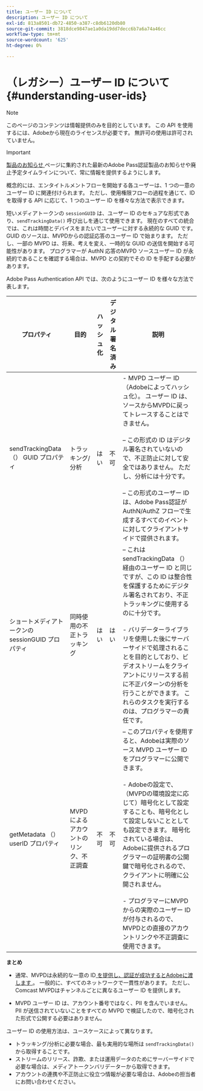 ```yaml
---
title: ユーザー ID について
description: ユーザー ID について
exl-id: 813a8501-db72-4850-a387-c8db6120db80
source-git-commit: 3818dce9847ae1a0da19dd7decc6b7a6a74a46cc
workflow-type: tm+mt
source-wordcount: '625'
ht-degree: 0%

---
```


# （レガシー）ユーザー ID について {#understanding-user-ids}

>[!NOTE]
>
>このページのコンテンツは情報提供のみを目的としています。 この API を使用するには、Adobeから現在のライセンスが必要です。 無許可の使用は許可されていません。

>[!IMPORTANT]
>
> [ 製品のお知らせ ](/help/authentication/product-announcements.md) ページに集約された最新のAdobe Pass認証製品のお知らせや廃止予定タイムラインについて、常に情報を提供するようにします。

概念的には、エンタイトルメントフローを開始する各ユーザーは、1 つの一意のユーザー ID に関連付けられます。 ただし、使用権限フローの過程を通じて、ID を取得する API に応じて、1 つのユーザー ID を様々な方法で表示できます。

短いメディアトークンの `sessionGUID` は、ユーザー ID のセキュアな形式であり、`sendTrackingData()` 呼び出しを通じて使用できます。 現在のすべての統合では、これは時間とデバイスをまたいでユーザーに対する永続的な GUID です。 GUID のソースは、MVPDからの認証応答のユーザー ID で始まります。 ただし、一部の MVPD は、将来、考えを変え、一時的な GUID の送信を開始する可能性があります。 プログラマーが AuthN 応答のMVPD ソースユーザー ID が永続的であることを確認する場合は、MVPD との契約でその ID を手配する必要があります。

Adobe Pass Authentication API では、次のようにユーザー ID を様々な方法で表します。

| プロパティ | 目的 | ハッシュ化 | デジタル署名済み | 説明 |
| --- | --- | --- | --- | --- |
| sendTrackingData （） GUID プロパティ | トラッキング/分析 | はい | 不可 | - MVPD ユーザー ID （Adobeによってハッシュ化）。 ユーザー ID は、ソースからMVPDに戻ってトレースすることはできません。</br> </br> – この形式の ID はデジタル署名されていないので、不正防止に対して安全ではありません。 ただし、分析には十分です。 </br> </br> – この形式のユーザー ID は、Adobe Pass認証が AuthN/AuthZ フローで生成するすべてのイベントに対してクライアントサイドで提供されます。 |
| ショートメディアトークンの sessionGUID プロパティ | 同時使用の不正トラッキング | はい | はい |  – これは sendTrackingData （）経由のユーザー ID と同じですが、この ID は整合性を保護するためにデジタル署名されており、不正トラッキングに使用するのに十分です。</br> </br> - バリデーターライブラリを使用した後にサーバーサイドで処理されることを目的としており、ビデオストリームをクライアントにリリースする前に不正パターンの分析を行うことができます。  これらのタスクを実行するのは、プログラマーの責任です。 |
| getMetadata （） userID プロパティ | MVPDによるアカウントのリンク、不正調査 | 不可 | 不可 |  – このプロパティを使用すると、Adobeは実際のソース MVPD ユーザー ID をプログラマーに公開できます。</br> </br> - Adobeの設定で、（MVPDの環境設定に応じて）暗号化として設定することも、暗号化として設定しないこととしても設定できます。 暗号化されている場合は、Adobeに提供されるプログラマーの証明書の公開鍵で暗号化されるので、クライアントに明確に公開されません。</br> </br> - プログラマーにMVPDからの実際のユーザー ID が付与されるので、MVPDとの直接のアカウントリンクや不正調査に使用できます。 |


**まとめ**

* 通常、MVPDは永続的な一意の ID<u> を提供し、認証が成功するとAdobeに渡します </u>。 一般的に、すべてのネットワークで一貫性があります。 ただし、Comcast MVPDはチャンネルごとに異なるユーザー ID を提供します。

* MVPD ユーザー ID は、アカウント番号ではなく、PII を含んでいません。 PII が送信されていないことをすべての MVPD で検証したので、暗号化された形式で公開する必要はありません。

ユーザー ID の使用方法は、ユースケースによって異なります。

* トラッキング/分析に必要な場合、最も実用的な場所は `sendTrackingData()` から取得することです。
* ストリームのリリース、詐欺、または運用データのためにサーバーサイドで必要な場合は、メディアトークンバリデーターから取得できます。
* アカウントの連携や不正防止に役立つ情報が必要な場合は、Adobeの担当者にお問い合わせください。
